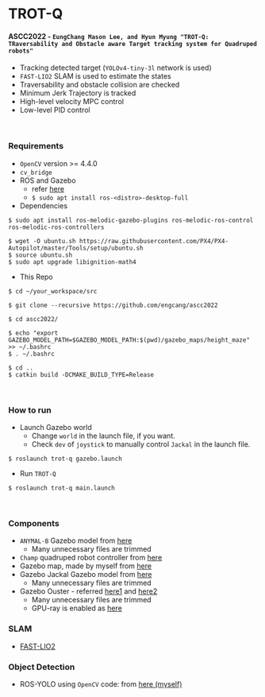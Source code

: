 # TROT-Q
#### ASCC2022 - `EungChang Mason Lee, and Hyun Myung "TROT-Q: TRaversability and Obstacle aware Target tracking system for Quadruped robots"`
+ Tracking detected target (`YOLOv4-tiny-3l` network is used)
+ `FAST-LIO2` SLAM is used to estimate the states
+ Traversability and obstacle collision are checked
+ Minimum Jerk Trajectory is tracked
+ High-level velocity MPC control
+ Low-level PID control


<br>

### Requirements
+ `OpenCV` version >= 4.4.0
+ `cv_bridge`
+ ROS and Gazebo
    + refer [here](http://wiki.ros.org/ROS/Installation)
    + `$ sudo apt install ros-<distro>-desktop-full`
+ Dependencies
~~~shell
$ sudo apt install ros-melodic-gazebo-plugins ros-melodic-ros-control ros-melodic-ros-controllers

$ wget -O ubuntu.sh https://raw.githubusercontent.com/PX4/PX4-Autopilot/master/Tools/setup/ubuntu.sh
$ source ubuntu.sh
$ sudo apt upgrade libignition-math4
~~~
+ This Repo
~~~shell
$ cd ~/your_workspace/src

$ git clone --recursive https://github.com/engcang/ascc2022

$ cd ascc2022/

$ echo "export GAZEBO_MODEL_PATH=$GAZEBO_MODEL_PATH:$(pwd)/gazebo_maps/height_maze" >> ~/.bashrc
$ . ~/.bashrc

$ cd ..
$ catkin build -DCMAKE_BUILD_TYPE=Release
~~~

<br>

### How to run
+ Launch Gazebo world
	+ Change `world` in the launch file, if you want.
    + Check `dev` of `joystick` to manually control `Jackal` in the launch file.
~~~shell
$ roslaunch trot-q gazebo.launch
~~~
+ Run `TROT-Q`
~~~shell
$ roslaunch trot-q main.launch
~~~

<br>

### Components
+ `ANYMAL-B` Gazebo model from [here](https://github.com/ANYbotics/anymal_b_simple_description)
    + Many unnecessary files are trimmed
+ `Champ` quadruped robot controller from [here](https://github.com/chvmp/champ)
+ Gazebo map, made by myself from [here](https://github.com/engcang/gazebo_maps)
+ Gazebo Jackal Gazebo model from [here](https://github.com/jackal)
    + Many unnecessary files are trimmed
+ Gazebo Ouster - referred [here1](https://www.wilselby.com/2019/05/simulating-an-ouster-os-1-lidar-sensor-in-ros-gazebo-and-rviz/) and [here2](https://github.com/wilselby/ouster_example)
    + Many unnecessary files are trimmed
    + GPU-ray is enabled as [here](https://engcang.github.io/Ouster-Gazebo-Plugin-boosting-up-with-GPU-ray/)

### SLAM
+ [FAST-LIO2](https://github.com/hku-mars/FAST_LIO)

### Object Detection
+ ROS-YOLO using `OpenCV` code: from [here (myself)](https://github.com/engcang/ros-yolo-sort/blob/master/YOLO_and_ROS_ver/ros_opencv_dnn.py)